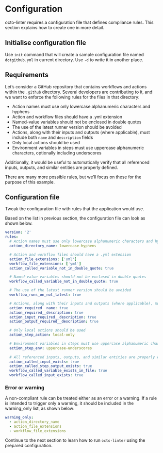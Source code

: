 # Configuration

octo-linter requires a configuration file that defines compliance rules. This section explains how to create one in more detail.

## Initialise configuration file
Use `init` command that will create a sample configuration file named `dotgithub.yml` in
current directory. Use `-d` to write it in another place.

## Requirements
Let’s consider a GitHub repository that contains workflows and actions within the `.github` directory. Several 
developers are contributing to it, and we want to enforce the following rules for the files in that directory:

* Action names must use only lowercase alphanumeric characters and hyphens
* Action and workflow files should have a .yml extension
* Named-value variables should not be enclosed in double quotes
* The use of the latest runner version should be avoided
* Actions, along with their inputs and outputs (where applicable), must include both `name` and `description` fields
* Only local actions should be used
* Environment variables in steps must use uppercase alphanumeric characters, optionally including underscores

Additionally, it would be useful to automatically verify that all referenced inputs, outputs, and similar entities are properly defined.

There are many more possible rules, but we’ll focus on these for the purpose of this example.

## Configuration file
Tweak the configuration file with rules that the application would use.

Based on the list in previous section, the configuration file can look as shown below.

````yaml
version: '2'
rules:
  # Action names must use only lowercase alphanumeric characters and hyphens
  action_directory_name: lowercase-hyphens

  # Action and workflow files should have a .yml extension
  action_file_extensions: ['yml']
  workflow_file_extensions: ['yml']
  action_called_variable_not_in_double_quote: true

  # Named-value variables should not be enclosed in double quotes
  workflow_called_variable_not_in_double_quote: true

  # The use of the latest runner version should be avoided
  workflow_runs_on_not_latest: true

  # Actions, along with their inputs and outputs (where applicable), must include both name and description fields
  action_required__name: true 
  action_required__description: true
  action_input_required__description: true
  action_output_required__description: true

  # Only local actions should be used
  action_step_action: local-only

  # Environment variables in steps must use uppercase alphanumeric characters, optionally including underscores
  action_step_env: uppercase-underscores 
  
  # All referenced inputs, outputs, and similar entities are properly defined
  action_called_input_exists: true 
  action_called_step_output_exists: true
  workflow_called_variable_exists_in_file: true
  workflow_called_input_exists: true
````

### Error or warning
A non-compliant rule can be treated either as an error or a warning. If a rule is intended to trigger only a warning, it should be included in the warning_only list, as shown below:

````yaml
warning_only:
  - action_directory_name
  - action_file_extensions
  - workflow_file_extensions
````

Continue to the next section to learn how to run `octo-linter` using the prepared configuration.

